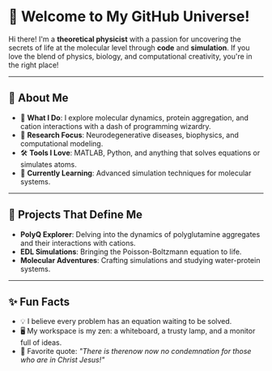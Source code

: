 # 👋 Welcome to My GitHub Universe!

Hi there! I'm a **theoretical physicist** with a passion for uncovering the secrets of life at the molecular level through **code** and **simulation**. If you love the blend of physics, biology, and computational creativity, you're in the right place!

---

## 🌌 **About Me**

- 🔭 **What I Do**: I explore molecular dynamics, protein aggregation, and cation interactions with a dash of programming wizardry.
- 🧠 **Research Focus**: Neurodegenerative diseases, biophysics, and computational modeling.
- 🛠️ **Tools I Love**: MATLAB, Python, and anything that solves equations or simulates atoms.
- 🌱 **Currently Learning**: Advanced simulation techniques for molecular systems.

---

## 🚀 **Projects That Define Me**

- **PolyQ Explorer**: Delving into the dynamics of polyglutamine aggregates and their interactions with cations.
- **EDL Simulations**: Bringing the Poisson-Boltzmann equation to life.
- **Molecular Adventures**: Crafting simulations and studying water-protein systems.

---

## ✨ **Fun Facts**

- 💡 I believe every problem has an equation waiting to be solved.
- 🖥️ My workspace is my zen: a whiteboard, a trusty lamp, and a monitor full of ideas.
- 🎯 Favorite quote: _"There is therenow now no condemnation for those who are in Christ Jesus!"_



